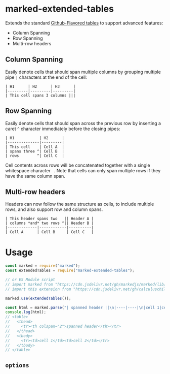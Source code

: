 # marked-extended-tables
Extends the standard [Github-Flavored tables](https://github.github.com/gfm/#tables-extension-) to support advanced features:

  - Column Spanning
  - Row Spanning
  - Multi-row headers

## Column Spanning
Easily denote cells that should span multiple columns by grouping multiple pipe `|` characters at the end of the cell:

```
| H1      | H2      | H3      |
|---------|---------|---------|
| This cell spans 3 columns |||
```

## Row Spanning
Easily denote cells that should span across the previous row by inserting a caret `^` character immediately before the closing pipes:

```
| H1           | H2      |
|--------------|---------|
| This cell    | Cell A  |
| spans three ^| Cell B  |
| rows        ^| Cell C  |
```

Cell contents across rows will be concatenated together with a single whitespace character ` `. Note that cells can only span multiple rows if they have the same column span.

## Multi-row headers
Headers can now follow the same structure as cells, to include multiple rows, and also support row and column spans.

```
| This header spans two   || Header A |
| columns *and* two rows ^|| Header B |
|-------------|------------|----------|
| Cell A      | Cell B     | Cell C   |
```

# Usage
<!-- Show most examples of how to use this extension -->

```js
const marked = require("marked");
const extendedTables = require("marked-extended-tables");

// or ES Module script
// import marked from "https://cdn.jsdelivr.net/gh/markedjs/marked/lib/marked.esm.js";
// import this extension from "https://cdn.jsdelivr.net/gh/calculuschild/marked-extended-tables/lib/index.mjs";

marked.use(extendedTables());

const html = marked.parse("| spanned header ||\n|----|----|\n|cell 1|cell 2|");
console.log(html);
// <table>
//   <thead>
//     <tr><th colspan="2">spanned header</th></tr>
//   </thead>
//   <tbody>
//     <tr><td>cell 1</td><td>cell 2</td></tr>
//   </tbody>
// </table>
```

## `options`

<!-- If there are no options you can delete this section -->
